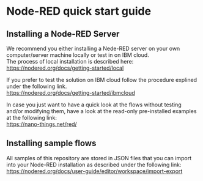 # Node-RED quick start guide

## Installing a Node-RED Server

We recommend you either installing a Nede-RED server on your own computer/server machine locally or test in on IBM cloud.  
The process of local installation is described here:  
https://nodered.org/docs/getting-started/local

If you prefer to test the solution on IBM cloud follow the procedure explined under the following link.  
https://nodered.org/docs/getting-started/ibmcloud

In case you just want to have a quick look at the flows without testing and/or modifying them, have a look at the read-only pre-installed examples at the following link:  
https://nano-things.net/red/

## Installing sample flows

All samples of this repository are stored in JSON files that you can import into your Node-RED installation as described under the following link:  
https://nodered.org/docs/user-guide/editor/workspace/import-export
